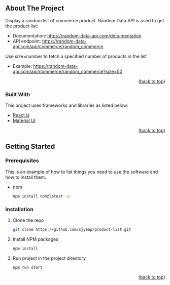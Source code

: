 <!-- ABOUT THE PROJECT -->
## About The Project

Display a random list of commerce product. Random Data API is used to get the product list:
* Documentation: https://random-data-api.com/documentation
* API endpoint: https://random-data-api.com/api/commerce/random_commerce

Use size=number to fetch a specified number of products in the list
* Example: https://random-data-api.com/api/commerce/random_commerce?size=50

<p align="right">(<a href="#top">back to top</a>)</p>

### Built With

This project uses frameworks and libraries as listed below: 

* [React.js](https://reactjs.org/)
* [Material UI](https://mui.com/material-ui/getting-started/installation/)

<p align="right">(<a href="#top">back to top</a>)</p>


<!-- GETTING STARTED -->
## Getting Started

### Prerequisites

This is an example of how to list things you need to use the software and how to install them.
* npm
  ```sh
  npm install npm@latest -g
  ```

### Installation

1. Clone the repo
   ```sh
   git clone https://github.com/sjyeap/product-list.git
   ```
2. Install NPM packages
   ```sh
   npm install
   ```
3. Run project in the project directory
   ```sh
   npm run start
   ```

<p align="right">(<a href="#top">back to top</a>)</p>
